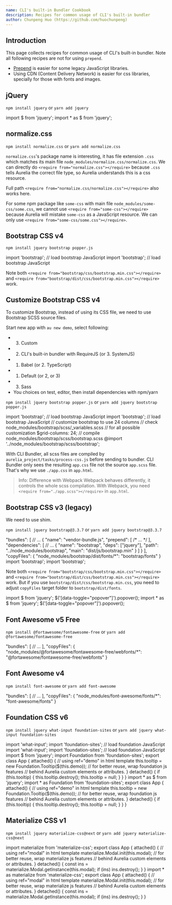 ```yaml
---
name: CLI's built-in Bundler Cookbook
description: Recipes for common usage of CLI's built-in bundler
author: Chunpeng Huo (https://github.com/huochunpeng)
---
```


## Introduction

This page collects recipes for common usage of CLI's built-in bundler.
Note all following recipes are not for using `prepend`.

* [Prepend](/docs/cli/cli-bundler/dependency-management#prepend) is easier for some legacy JavaScript libraries.
* Using CDN (Content Delivery Network) is easier for css libraries, specially for those with fonts and images.

## jQuery

`npm install jquery` or `yarn add jquery`

<code-listing heading="any-file${context.language.fileExtension}">
  <source-code lang="JavaScript">
    import $ from 'jquery';
  </source-code>
  <source-code lang="TypeScript">
    import * as $ from 'jquery';
  </source-code>
</code-listing>

## normalize.css

`npm install normalize.css` or `yarn add normalize.css`

<code-listing heading="app.html">
  <source-code lang="HTML">
    <template>
      <require from="normalize.css"></require>
    </template>
  </source-code>
</code-listing>

`normalize.css`'s package name is interesting, it has file extension `.css` which matches its main file `node_modules/normalize.css/normalize.css`. We can directly do `<require from="normalize.css"></require>` because `.css` tells Aurelia the correct file type, so Aurelia understands this is a css resource.

Full path `<require from="normalize.css/normalize.css"></require>` also works here.

For some npm package like `some-css` with main file `node_modules/some-css/some.css`, we cannot use `<require from="some-css"></require>` because Aurelia will mistake `some-css` as a JavaScript resource. We can only use `<require from="some-css/some.css"></require>`.

## Bootstrap CSS v4

`npm install jquery bootstrap popper.js`

<code-listing heading="main${context.language.fileExtension}">
  <source-code lang="JavaScript">
    import 'bootstrap'; // load bootstrap JavaScript
  </source-code>
  <source-code lang="TypeScript">
    import 'bootstrap'; // load bootstrap JavaScript
  </source-code>
</code-listing>

<code-listing heading="app.html">
  <source-code lang="HTML">
    <template>
      <require from="bootstrap/css/bootstrap.min.css"></require>
    </template>
  </source-code>
</code-listing>

Note both `<require from="bootstrap/css/bootstrap.min.css"></require>` and `<require from="bootstrap/dist/css/bootstrap.min.css"></require>` work.

## Customize Bootstrap CSS v4

To customize Bootstrap, instead of using its CSS file, we need to use Bootstrap SCSS source files.

Start new app with `au new demo`, select following:
* 3. Custom
* 2. CLI's built-in bundler with RequireJS (or 3. SystemJS)
* 1. Babel (or 2. TypeScript)
* 1. Default (or 2, or 3)
* 3. Sass
* You choices on test, editor, then install dependencies with npm/yarn

`npm install jquery bootstrap popper.js` or `yarn add jquery bootstrap popper.js`

<code-listing heading="main${context.language.fileExtension}">
  <source-code lang="JavaScript">
    import 'bootstrap'; // load bootstrap JavaScript
  </source-code>
  <source-code lang="TypeScript">
    import 'bootstrap'; // load bootstrap JavaScript
  </source-code>
</code-listing>

<code-listing heading="app.scss">
  <source-code lang="SCSS">
    // customize bootstrap to use 24 columns
    // check node_modules/bootstrap/scss/_variables.scss
    // for all possible customization
    $grid-columns: 24;
    // compile node_modules/bootstrap/scss/bootstrap.scss
    @import '../node_modules/bootstrap/scss/bootstrap';
  </source-code>
</code-listing>

<code-listing heading="app.html">
  <source-code lang="HTML">
    <template>
      <require from="./app.css"></require>
    </template>
  </source-code>
</code-listing>

With CLI Bundler, all scss files are compiled by `aurelia_project/tasks/process-css.js` before sending to bundler. CLI Bundler only sees the resulting `app.css` file not the source `app.scss` file. That's why we use `./app.css` in `app.html`.

> Info: Difference with Webpack
> Webpack behaves differently, it controls the whole scss compilation. With Webpack, you need `<require from="./app.scss"></require>` in `app.html`.

## Bootstrap CSS v3 (legacy)

We need to use shim.

`npm install jquery bootstrap@3.3.7` or `yarn add jquery bootstrap@3.3.7`

<code-listing heading="aurelia_project/aurelia.json">
  <source-code lang="JavaScript">
    "bundles": [
      // ...
      {
        "name": "vendor-bundle.js",
        "prepend": [ /* ... */ ],
        "dependencies": [
          // ...
          {
            "name": "bootstrap",
            "deps": ["jquery"],
            "path": "../node_modules/bootstrap",
            "main": "dist/js/bootstrap.min"
          }
        ]
      }
    ],
    "copyFiles": {
      "node_modules/bootstrap/dist/fonts/*": "bootstrap/fonts"
    }
  </source-code>
</code-listing>

<code-listing heading="main${context.language.fileExtension}">
  <source-code lang="JavaScript">
    import 'bootstrap';
  </source-code>
  <source-code lang="TypeScript">
    import 'bootstrap';
  </source-code>
</code-listing>

<code-listing heading="app.html">
  <source-code lang="HTML">
    <template>
      <require from="bootstrap/css/bootstrap.min.css"></require>
    </template>
  </source-code>
</code-listing>

Note both `<require from="bootstrap/css/bootstrap.min.css"></require>` and `<require from="bootstrap/dist/css/bootstrap.min.css"></require>` work. But if you use `bootstrap/dist/css/bootstrap.min.css`, you need to adjust `copyFiles` target folder to `bootstrap/dist/fonts`.

<code-listing heading="use in any-file${context.language.fileExtension}">
  <source-code lang="JavaScript">
    import $ from 'jquery';
    $('[data-toggle="popover"]').popover();
  </source-code>
  <source-code lang="TypeScript">
    import * as $ from 'jquery';
    $('[data-toggle="popover"]').popover();
  </source-code>
</code-listing>

## Font Awesome v5 Free

`npm install @fortawesome/fontawesome-free` or `yarn add @fortawesome/fontawesome-free`

<code-listing heading="aurelia_project/aurelia.json">
  <source-code lang="JavaScript">
    "bundles": [
      // ...
    ],
    "copyFiles": {
      "node_modules/@fortawesome/fontawesome-free/webfonts/*": "@fortawesome/fontawesome-free/webfonts"
    }
  </source-code>
</code-listing>

<code-listing heading="app.html">
  <source-code lang="HTML">
    <template>
      <require from="@fortawesome/fontawesome-free/css/all.min.css"></require>
      optional v4-shims
      <require from="@fortawesome/fontawesome-free/css/v4-shims.min.css"></require>
      <i class="fas fa-cube"></i>
    </template>
  </source-code>
</code-listing>

## Font Awesome v4

`npm install font-awesome` or `yarn add font-awesome`

<code-listing heading="aurelia_project/aurelia.json">
  <source-code lang="JavaScript">
    "bundles": [
      // ...
    ],
    "copyFiles": {
      "node_modules/font-awesome/fonts/*": "font-awesome/fonts"
    }
  </source-code>
</code-listing>

<code-listing heading="app.html">
  <source-code lang="HTML">
    <template>
      <require from="font-awesome/css/font-awesome.min.css"></require>
      <i class="fa fa-cube"></i>
    </template>
  </source-code>
</code-listing>

## Foundation CSS v6

`npm install jquery what-input foundation-sites` or `yarn add jquery what-input foundation-sites`

<code-listing heading="main${context.language.fileExtension}">
  <source-code lang="JavaScript">
    import 'what-input';
    import 'foundation-sites'; // load foundation JavaScript
  </source-code>
  <source-code lang="TypeScript">
    import 'what-input';
    import 'foundation-sites'; // load foundation JavaScript
  </source-code>
</code-listing>

<code-listing heading="app${context.language.fileExtension}">
  <source-code lang="JavaScript">
    import $ from 'jquery';
    import Foundation from 'foundation-sites';
    export class App {
      attached() {
        // using ref="demo" in html template
        this.tooltip = new Foundation.Tooltip($(this.demo));
        // for better reuse, wrap foundation js features
        // behind Aurelia custom elements or attributes.
      }
      detached() {
        if (this.tooltip) {
          this.tooltip.destroy();
          this.tooltip = null;
        }
      }
    }
  </source-code>
  <source-code lang="TypeScript">
    import * as $ from 'jquery';
    import * as Foundation from 'foundation-sites';
    export class App {
      attached() {
        // using ref="demo" in html template
        this.tooltip = new Foundation.Tooltip($(this.demo));
        // for better reuse, wrap foundation js features
        // behind Aurelia custom elements or attributes.
      }
      detached() {
        if (this.tooltip) {
          this.tooltip.destroy();
          this.tooltip = null;
        }
      }
    }
  </source-code>
</code-listing>

<code-listing heading="app.html">
  <source-code lang="HTML">
    <template>
      <require from="foundation-sites/css/foundation.min.css"></require>
      <span ref="demo" data-tooltip class="top" tabindex="2" title="Fancy word for a beetle.">demo</span>
    </template>
  </source-code>
</code-listing>

## Materialize CSS v1

`npm install jquery materialize-css@next` or `yarn add jquery materialize-css@next`

<code-listing heading="app${context.language.fileExtension}">
  <source-code lang="JavaScript">
    import materialize from 'materialize-css';
    export class App {
      attached() {
        // using ref="modal" in html template
        materialize.Modal.init(this.modal);
        // for better reuse, wrap materialize js features
        // behind Aurelia custom elements or attributes.
      }
      detached() {
        const ins = materialize.Modal.getInstance(this.modal);
        if (ins) ins.destroy();
      }
    }
  </source-code>
  <source-code lang="TypeScript">
    import * as materialize from 'materialize-css';
    export class App {
      attached() {
        // using ref="modal" in html template
        materialize.Modal.init(this.modal);
        // for better reuse, wrap materialize js features
        // behind Aurelia custom elements or attributes.
      }
      detached() {
        const ins = materialize.Modal.getInstance(this.modal);
        if (ins) ins.destroy();
      }
    }
  </source-code>
</code-listing>

<code-listing heading="app.html">
  <source-code lang="HTML">
    <template>
      <require from="materialize-css/css/materialize.min.css"></require>
      <a class="waves-effect waves-light btn modal-trigger" href="#modal1">Modal</a>
      <div ref="modal" id="modal1" class="modal">
        <div class="modal-content">
          <h4>Modal Header</h4>
          <p>A bunch of text</p>
        </div>
        <div class="modal-footer">
          <a href="#!" class="modal-close waves-effect waves-green btn-flat">Agree</a>
        </div>
      </div>
    </template>
  </source-code>
</code-listing>
